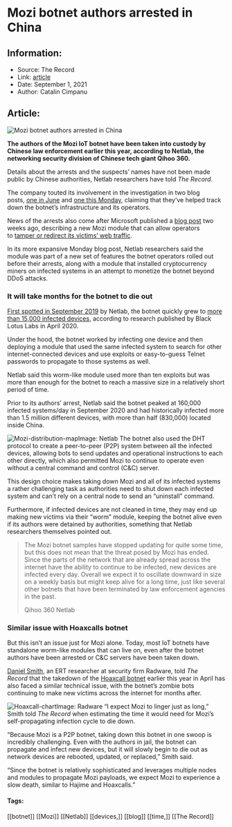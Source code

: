 # Mozi botnet authors arrested in China
### 

## Information:
+ Source: The Record
+ Link: [article](https://therecord.media/mozi-botnet-authors-arrested-in-china/)
+ Date: September 1, 2021
+ Author: Catalin Cimpanu


## Article:
![Mozi botnet authors arrested in China](https://therecord.media/wp-content/uploads/2021/08/Mozi.png)

**The authors of the Mozi IoT botnet have been taken into custody by Chinese law enforcement earlier this year, according to Netlab, the networking security division of Chinese tech giant Qihoo 360.**


Details about the arrests and the suspects’ names have not been made public by Chinese authorities, Netlab researchers have told *The Record.*


The company touted its involvement in the investigation in two blog posts, [one in June](https://mp.weixin.qq.com/s/Su0-uU5JaUrAh8ptTzTCsA) and [one this Monday](https://blog.netlab.360.com/the_death_of_mozi_cn/), claiming that they’ve helped track down the botnet’s infrastructure and its operators.


News of the arrests also come after Microsoft published a [blog post](https://www.microsoft.com/security/blog/2021/08/19/how-to-proactively-defend-against-mozi-iot-botnet/) two weeks ago, describing a new Mozi module that can allow operators to [tamper or redirect its victims’ web traffic](https://therecord.media/mozi-botnet-gains-the-ability-to-tamper-with-its-victims-traffic/).


In its more expansive Monday blog post, Netlab researchers said the module was part of a new set of features the botnet operators rolled out before their arrests, along with a module that installed cryptocurrency miners on infected systems in an attempt to monetize the botnet beyond DDoS attacks.


### It will take months for the botnet to die out


[First spotted in September 2019](https://blog.netlab.360.com/mozi-another-botnet-using-dht/) by Netlab, the botnet quickly grew to [more than 15,000 infected devices](https://blog.lumen.com/new-mozi-malware-family-quietly-amasses-iot-bots/), according to research published by Black Lotus Labs in April 2020.


Under the hood, the botnet worked by infecting one device and then deploying a module that used the same infected system to search for other internet-connected devices and use exploits or easy-to-guess Telnet passwords to propagate to those systems as well.


Netlab said this worm-like module used more than ten exploits but was more than enough for the botnet to reach a massive size in a relatively short period of time.


Prior to its authors’ arrest, Netlab said the botnet peaked at 160,000 infected systems/day in September 2020 and had historically infected more than 1.5 million different devices, with more than half (830,000) located inside China.


![Mozi-distribution-map](https://www-therecord.recfut.com/wp-content/uploads/2021/09/Mozi-distribution-map.png)Image: Netlab
The botnet also used the DHT protocol to create a peer-to-peer (P2P) system between all the infected devices, allowing bots to send updates and operational instructions to each other directly, which also permitted Mozi to continue to operate even without a central command and control (C&C) server.


This design choice makes taking down Mozi and all of its infected systems a rather challenging task as authorities need to shut down each infected system and can’t rely on a central node to send an “uninstall” command.


Furthermore, if infected devices are not cleaned in time, they may end up making new victims via their “worm” module, keeping the botnet alive even if its authors were detained by authorities, something that Netlab researchers themselves pointed out.



> The Mozi botnet samples have stopped updating for quite some time, but this does not mean that the threat posed by Mozi has ended. Since the parts of the network that are already spread across the internet have the ability to continue to be infected, new devices are infected every day. Overall we expect it to oscillate downward in size on a weekly basis but might keep alive for a long time, just like several other botnets that have been terminated by law enforcement agencies in the past.
> 
> Qihoo 360 Netlab


### Similar issue with Hoaxcalls botnet


But this isn’t an issue just for Mozi alone. Today, most IoT botnets have standalone worm-like modules that can live on, even after the botnet authors have been arrested or C&C servers have been taken down.


[Daniel Smith](https://twitter.com/hypoweb), an ERT researcher at security firm Radware, told *The Record* that the takedown of the [Hoaxcall botnet](https://www.radware.com/security/ddos-threats-attacks/threat-advisories-attack-reports/hoaxcalls-evolution/) earlier this year in April has also faced a similar technical issue, with the botnet’s zombie bots continuing to make new victims across the internet for months after.


![Hoaxcall-chart](https://www-therecord.recfut.com/wp-content/uploads/2021/09/Hoaxcall-chart.png)Image: Radware
“I expect Mozi to linger just as long,” Smith told *The Record* when estimating the time it would need for Mozi’s self-propagating infection cycle to die down.


“Because Mozi is a P2P botnet, taking down this botnet in one swoop is incredibly challenging. Even with the authors in jail, the botnet can propagate and infect new devices, but it will slowly begin to die out as network devices are rebooted, updated, or replaced,” Smith said.


“Since the botnet is relatively sophisticated and leverages multiple nodes and modules to propagate Mozi payloads, we expect Mozi to experience a slow death, similar to Hajime and Hoaxcalls.”





#### Tags:
[[botnet]] [[Mozi]] [[Netlab]] [[devices,]] [[blog]] [[time,]] [[The Record]]
